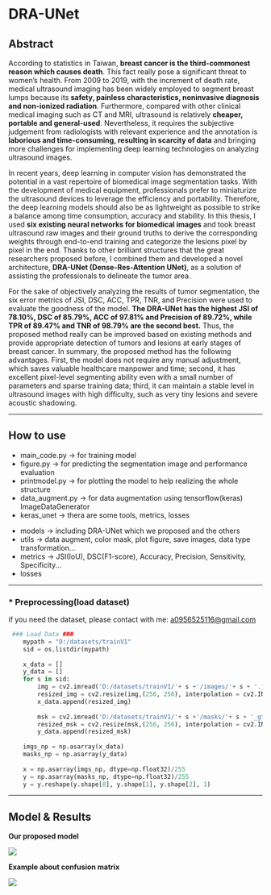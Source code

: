 # DRA-UNet

## Abstract
According to statistics in Taiwan, **breast cancer is the third-commonest reason which causes death**. This fact really pose a significant threat to women’s health. From 2009 to 2019, with the increment of death rate, medical ultrasound imaging has been widely employed to segment breast lumps because its **safety, painless characteristics, noninvasive diagnosis and non-ionized radiation**. Furthermore, compared with other clinical medical imaging such as CT and MRI, ultrasound is relatively **cheaper, portable and general-used**. Nevertheless, it requires the subjective judgement from radiologists with relevant experience and the annotation is **laborious and time-consuming, resulting in scarcity of data** and bringing more challenges for implementing deep learning technologies on analyzing ultrasound images.   

In recent years, deep learning in computer vision has demonstrated the potential in a vast repertoire of biomedical image segmentation tasks. With the development of medical equipment, professionals prefer to miniaturize the ultrasound devices to leverage the efficiency and portability. Therefore, the deep learning models should also be as lightweight as possible to strike a balance among time consumption, accuracy and stability. In this thesis, I used **six existing neural networks for biomedical images** and took breast ultrasound raw images and their ground truths to derive the corresponding weights through end-to-end training and categorize the lesions pixel by pixel in the end. Thanks to other brilliant structures that the great researchers proposed before, I combined them and developed a novel architecture, **DRA-UNet (Dense-Res-Attention UNet)**, as a solution of assisting the professionals to delineate the tumor area.    

For the sake of objectively analyzing the results of tumor segmentation, the six error metrics of JSI, DSC, ACC, TPR, TNR, and Precision were used to evaluate the goodness of the model. **The DRA-UNet has the highest JSI of 78.10%, DSC of 85.79%, ACC of 97.81% and Precision of 89.72%, while TPR of 89.47% and TNR of 98.79% are the second best.** Thus, the proposed method really can be improved based on existing methods and provide appropriate detection of tumors and lesions at early stages of breast cancer. In summary, the proposed method has the following advantages. First, the model does not require any manual adjustment, which saves valuable healthcare manpower and time; second, it has excellent pixel-level segmenting ability even with a small number of parameters and sparse training data; third, it can maintain a stable level in ultrasound images with high difficulty, such as very tiny lesions and severe acoustic shadowing.    

---

## How to use
* main_code.py -> for training model
* figure.py -> for predicting the segmentation image and performance evaluation
* printmodel.py -> for plotting the model to help realizing the whole structure
* data_augment.py -> for data augmentation using tensorflow(keras) ImageDataGenerator
* keras_unet -> thera are some tools, metrics, losses
 - models -> including DRA-UNet which we proposed and the others
 - utils -> data augment, color mask, plot figure, save images, data type transformation...
 - metrics -> JSI(IoU), DSC(F1-score), Accuracy, Precision, Sensitivity, Specificity...
 - losses


---

### * Preprocessing(load dataset) 
if you need the dataset, please contact with me: a0956525116@gmail.com
```py
 ### Load Data ###
    mypath = "D:/datasets/trainV1"
    sid = os.listdir(mypath)
    
    x_data = []
    y_data = []
    for s in sid:
        img = cv2.imread('D:/datasets/trainV1/'+ s +'/images/'+ s + '.jpg', cv2.IMREAD_COLOR)
        resized_img = cv2.resize(img,(256, 256), interpolation = cv2.INTER_CUBIC)
        x_data.append(resized_img)
    
        msk = cv2.imread('D:/datasets/trainV1/'+ s +'/masks/'+ s + '_gt.jpg', cv2.IMREAD_GRAYSCALE)
        resized_msk = cv2.resize(msk,(256, 256), interpolation = cv2.INTER_CUBIC)
        y_data.append(resized_msk)
        
    imgs_np = np.asarray(x_data)
    masks_np = np.asarray(y_data)
    
    x = np.asarray(imgs_np, dtype=np.float32)/255
    y = np.asarray(masks_np, dtype=np.float32)/255 
    y = y.reshape(y.shape[0], y.shape[1], y.shape[2], 1)
```

---

## Model & Results
**Our proposed model**

![](https://i.imgur.com/QUd0F8T.png)

**Example about confusion matrix**

![](https://i.imgur.com/sAlZu98.png)
